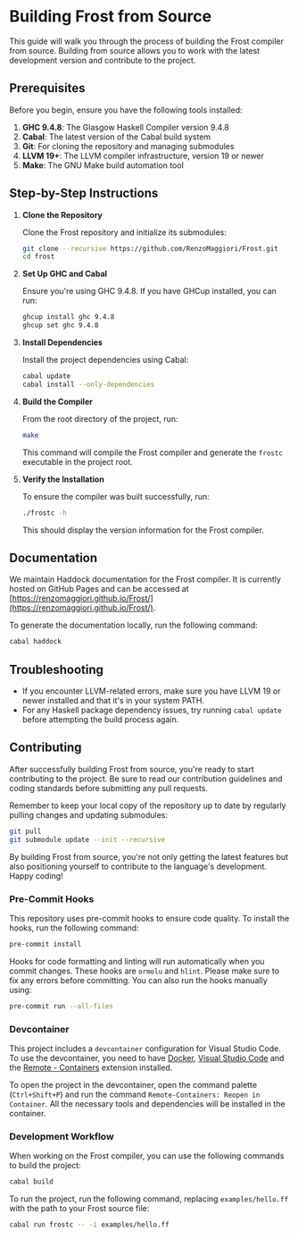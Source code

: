 # Building Frost from Source

This guide will walk you through the process of building the Frost compiler from
source. Building from source allows you to work with the latest development
version and contribute to the project.

## Prerequisites

Before you begin, ensure you have the following tools installed:

1. **GHC 9.4.8**: The Glasgow Haskell Compiler version 9.4.8
2. **Cabal**: The latest version of the Cabal build system
3. **Git**: For cloning the repository and managing submodules
4. **LLVM 19+**: The LLVM compiler infrastructure, version 19 or newer
5. **Make**: The GNU Make build automation tool

## Step-by-Step Instructions

1. **Clone the Repository**

   Clone the Frost repository and initialize its submodules:

   ```bash
   git clone --recursive https://github.com/RenzoMaggiori/Frost.git
   cd frost
   ```

2. **Set Up GHC and Cabal**

   Ensure you're using GHC 9.4.8. If you have GHCup installed, you can run:

   ```bash
   ghcup install ghc 9.4.8
   ghcup set ghc 9.4.8
   ```

3. **Install Dependencies**

   Install the project dependencies using Cabal:

   ```bash
   cabal update
   cabal install --only-dependencies
   ```

4. **Build the Compiler**

   From the root directory of the project, run:

   ```bash
   make
   ```

   This command will compile the Frost compiler and generate the `frostc`
   executable in the project root.

5. **Verify the Installation**

   To ensure the compiler was built successfully, run:

   ```bash
   ./frostc -h
   ```

   This should display the version information for the Frost compiler.

## Documentation

We maintain Haddock documentation for the Frost compiler. It is currently hosted
on GitHub Pages and can be accessed at
[https://renzomaggiori.github.io/Frost/](https://renzomaggiori.github.io/Frost/).

To generate the documentation locally, run the following command:

```bash
cabal haddock
```

## Troubleshooting

- If you encounter LLVM-related errors, make sure you have LLVM 19 or newer
  installed and that it's in your system PATH.
- For any Haskell package dependency issues, try running `cabal update` before
  attempting the build process again.

## Contributing

After successfully building Frost from source, you're ready to start
contributing to the project. Be sure to read our contribution guidelines and
coding standards before submitting any pull requests.

Remember to keep your local copy of the repository up to date by regularly
pulling changes and updating submodules:

```bash
git pull
git submodule update --init --recursive
```

By building Frost from source, you're not only getting the latest features but
also positioning yourself to contribute to the language's development. Happy
coding!

### Pre-Commit Hooks

This repository uses pre-commit hooks to ensure code quality. To install the
hooks, run the following command:

```bash
pre-commit install
```

Hooks for code formatting and linting will run automatically when you commit
changes. These hooks are `ormolu` and `hlint`. Please make sure to fix any
errors before committing. You can also run the hooks manually using:

```bash
pre-commit run --all-files
```

### Devcontainer

This project includes a `devcontainer` configuration for Visual Studio Code. To
use the devcontainer, you need to have
[Docker](https://docs.docker.com/get-docker/),
[Visual Studio Code](https://code.visualstudio.com/) and the
[Remote - Containers](https://marketplace.visualstudio.com/items?itemName=ms-vscode-remote.remote-containers)
extension installed.

To open the project in the devcontainer, open the command palette
(`Ctrl+Shift+P`) and run the command `Remote-Containers: Reopen in Container`.
All the necessary tools and dependencies will be installed in the container.

### Development Workflow

When working on the Frost compiler, you can use the following commands to build
the project:

```bash
cabal build
```

To run the project, run the following command, replacing `examples/hello.ff`
with the path to your Frost source file:

```bash
cabal run frostc -- -i examples/hello.ff
```
